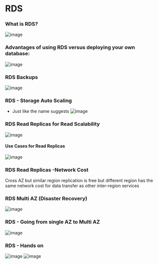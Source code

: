 # RDS
### What is RDS?
![image](https://user-images.githubusercontent.com/43883264/164576619-f115f26a-69fc-4006-bc12-fe831187072a.png)
### Advantages of using RDS versus deploying your own database:
![image](https://user-images.githubusercontent.com/43883264/164576729-06964fc8-66de-4cb1-b8e0-5d6a183e588d.png)
### RDS Backups
![image](https://user-images.githubusercontent.com/43883264/164576799-9c9ea76c-13a3-40da-bfe2-c2da2af53214.png)
### RDS - Storage Auto Scaling
- Just like the name suggests
![image](https://user-images.githubusercontent.com/43883264/164576997-e7ed1077-35af-4582-b926-6372d52717b5.png)

### RDS Read Replicas for Read Scalability

![image](https://user-images.githubusercontent.com/43883264/164578015-dc99e915-2862-4de4-b862-50cc22ddd9c6.png)

#### Use Cases for Read Replicas
![image](https://user-images.githubusercontent.com/43883264/164578229-35fef3d6-5a83-4f3c-b830-817a4c4b4e0a.png)

### RDS Read Replicas -Network Cost
Cross AZ but similar region replication is free but different region has the same network cost for data transfer as other inter-region services

### RDS Multi AZ (Disaster Recovery)
![image](https://user-images.githubusercontent.com/43883264/164578922-b63c8f1f-1dc9-4811-83eb-61b9b372f52c.png)

### RDS - Going from single AZ to Multi AZ
![image](https://user-images.githubusercontent.com/43883264/164579050-d1e69195-aa5f-4cda-a500-c16e4cc1c7b6.png)

### RDS - Hands on
![image](https://user-images.githubusercontent.com/43883264/164579613-0b3d682c-9880-40a3-8d77-c9dfb4b2bf6d.png)
![image](https://user-images.githubusercontent.com/43883264/164579630-28e18786-9187-4728-8bc7-e02f34425404.png)

